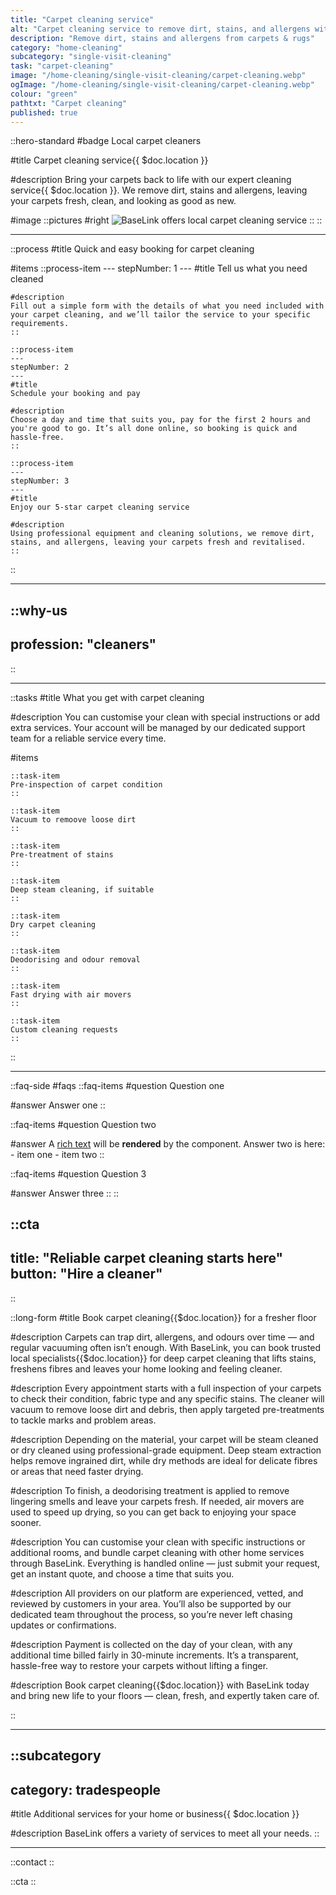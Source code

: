 ```yaml
---
title: "Carpet cleaning service"
alt: "Carpet cleaning service to remove dirt, stains, and allergens with BaseLink"
description: "Remove dirt, stains and allergens from carpets & rugs"
category: "home-cleaning"
subcategory: "single-visit-cleaning"
task: "carpet-cleaning"
image: "/home-cleaning/single-visit-cleaning/carpet-cleaning.webp"
ogImage: "/home-cleaning/single-visit-cleaning/carpet-cleaning.webp"
colour: "green"
pathtxt: "Carpet cleaning"
published: true
---
```


::hero-standard
#badge
Local carpet cleaners

#title
Carpet cleaning service{{ $doc.location }}

#description
Bring your carpets back to life with our expert cleaning service{{ $doc.location }}. We remove dirt, stains and allergens, leaving your carpets fresh, clean, and looking as good as new.

#image
    ::pictures
    #right
    ![BaseLink offers local carpet cleaning service](/home-cleaning/single-visit-cleaning/carpet-cleaning.webp)
    ::
::

---

::process
#title
Quick and easy booking for carpet cleaning

#items
    ::process-item
    ---
    stepNumber: 1
    ---
    #title
    Tell us what you need cleaned

    #description
    Fill out a simple form with the details of what you need included with your carpet cleaning, and we’ll tailor the service to your specific requirements.
    ::
    
    ::process-item
    ---
    stepNumber: 2
    ---
    #title
    Schedule your booking and pay

    #description
    Choose a day and time that suits you, pay for the first 2 hours and you're good to go. It’s all done online, so booking is quick and hassle-free.
    ::

    ::process-item
    ---
    stepNumber: 3
    ---
    #title
    Enjoy our 5-star carpet cleaning service

    #description
    Using professional equipment and cleaning solutions, we remove dirt, stains, and allergens, leaving your carpets fresh and revitalised.
    ::
::

---

::why-us
---
profession: "cleaners"
---
::

---

::tasks
#title
What you get with carpet cleaning

#description
You can customise your clean with special instructions or add extra services. Your account will be managed by our dedicated support team for a reliable service every time.

#items

    ::task-item
    Pre-inspection of carpet condition
    ::

    ::task-item
    Vacuum to remoove loose dirt
    ::

    ::task-item
    Pre-treatment of stains
    ::
    
    ::task-item
    Deep steam cleaning, if suitable
    ::
    
    ::task-item
    Dry carpet cleaning
    ::
    
    ::task-item
    Deodorising and odour removal
    ::

    ::task-item
    Fast drying with air movers
    ::

    ::task-item
    Custom cleaning requests
    ::
::

---

::faq-side
#faqs
  ::faq-items
  #question
  Question one

  #answer
  Answer one
  ::

  ::faq-items
  #question
  Question two

  #answer
  A [rich text](/services/commercial-cleaning) will be **rendered** by the component.
  Answer two is here:
    - item one
    - item two
  ::

  ::faq-items
  #question
  Question 3

  #answer
  Answer three
  ::
::

::cta
---
title: "Reliable carpet cleaning starts here"
button: "Hire a cleaner"
---
::

::long-form
#title
Book carpet cleaning{{$doc.location}} for a fresher floor

#description
Carpets can trap dirt, allergens, and odours over time — and regular vacuuming often isn’t enough. With BaseLink, you can book trusted local specialists{{$doc.location}} for deep carpet cleaning that lifts stains, freshens fibres and leaves your home looking and feeling cleaner.

#description
Every appointment starts with a full inspection of your carpets to check their condition, fabric type and any specific stains. The cleaner will vacuum to remove loose dirt and debris, then apply targeted pre-treatments to tackle marks and problem areas.

#description
Depending on the material, your carpet will be steam cleaned or dry cleaned using professional-grade equipment. Deep steam extraction helps remove ingrained dirt, while dry methods are ideal for delicate fibres or areas that need faster drying.

#description
To finish, a deodorising treatment is applied to remove lingering smells and leave your carpets fresh. If needed, air movers are used to speed up drying, so you can get back to enjoying your space sooner.

#description
You can customise your clean with specific instructions or additional rooms, and bundle carpet cleaning with other home services through BaseLink. Everything is handled online — just submit your request, get an instant quote, and choose a time that suits you.

#description
All providers on our platform are experienced, vetted, and reviewed by customers in your area. You’ll also be supported by our dedicated team throughout the process, so you’re never left chasing updates or confirmations.

#description
Payment is collected on the day of your clean, with any additional time billed fairly in 30-minute increments. It’s a transparent, hassle-free way to restore your carpets without lifting a finger.

#description
Book carpet cleaning{{$doc.location}} with BaseLink today and bring new life to your floors — clean, fresh, and expertly taken care of.

::

---

::subcategory
---
category: tradespeople
---
#title
Additional services for your home or business{{ $doc.location }}

#description
BaseLink offers a variety of services to meet all your needs.
::

---

::contact
::

::cta
::